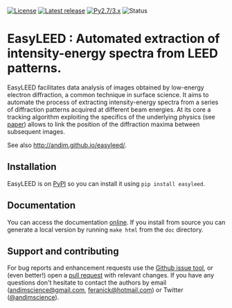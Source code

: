 
[![License](https://img.shields.io/pypi/l/easyleed.svg)](https://github.com/andim/easyleed/blob/master/LICENSE)
[![Latest release](https://img.shields.io/pypi/v/easyleed.svg)](https://pypi.python.org/pypi/easyleed)
[![Py2.7/3.x](https://img.shields.io/pypi/pyversions/easyleed.svg)](https://pypi.python.org/pypi/easyleed)
![Status](https://img.shields.io/pypi/status/easyleed.svg)


# EasyLEED : Automated extraction of intensity-energy spectra from LEED patterns.

EasyLEED facilitates data analysis of images obtained by low-energy electron diffraction, a common technique in surface science. It aims to automate the process of extracting intensity-energy spectra from a series of diffraction patterns acquired at different beam energies. At its core a tracking algorithm exploiting the specifics of the underlying physics (see [paper](http://dx.doi.org/10.1016/j.cpc.2012.02.019)) allows to link the position of the diffraction maxima between subsequent images.

See also http://andim.github.io/easyleed/. 

## Installation

EasyLEED is on [PyPI](https://pypi.python.org/pypi/easyleed/) so you can install it using `pip install easyleed`.

## Documentation

You can access the documentation [online](http://andim.github.io/easyleed/). If you install from source you can generate a local version by running `make html` from the `doc` directory.

## Support and contributing

For bug reports and enhancement requests use the [Github issue tool](http://github.com/andim/easyleed/issues/new), or (even better!) open a [pull request](http://github.com/andim/easyleed/pulls) with relevant changes. If you have any questions don't hesitate to contact the authors by email (andimscience@gmail.com, feranick@hotmail.com) or Twitter ([@andimscience](http://twitter.com/andimscience)).
